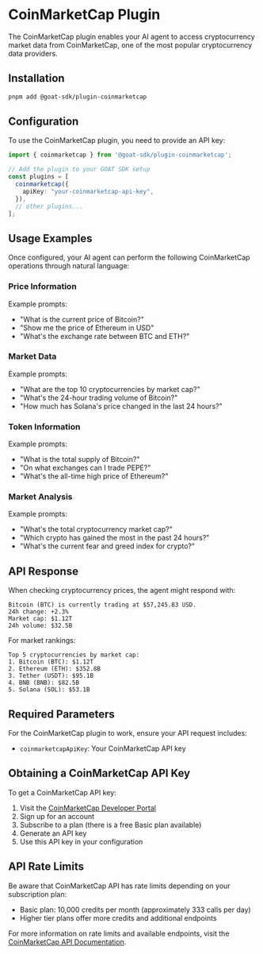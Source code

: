 # CoinMarketCap Plugin

The CoinMarketCap plugin enables your AI agent to access cryptocurrency market data from CoinMarketCap, one of the most popular cryptocurrency data providers.

## Installation

```bash
pnpm add @goat-sdk/plugin-coinmarketcap
```

## Configuration

To use the CoinMarketCap plugin, you need to provide an API key:

```typescript
import { coinmarketcap } from '@goat-sdk/plugin-coinmarketcap';

// Add the plugin to your GOAT SDK setup
const plugins = [
  coinmarketcap({
    apiKey: "your-coinmarketcap-api-key",
  }),
  // other plugins...
];
```

## Usage Examples

Once configured, your AI agent can perform the following CoinMarketCap operations through natural language:

### Price Information

Example prompts:
- "What is the current price of Bitcoin?"
- "Show me the price of Ethereum in USD"
- "What's the exchange rate between BTC and ETH?"

### Market Data

Example prompts:
- "What are the top 10 cryptocurrencies by market cap?"
- "What's the 24-hour trading volume of Bitcoin?"
- "How much has Solana's price changed in the last 24 hours?"

### Token Information

Example prompts:
- "What is the total supply of Bitcoin?"
- "On what exchanges can I trade PEPE?"
- "What's the all-time high price of Ethereum?"

### Market Analysis

Example prompts:
- "What's the total cryptocurrency market cap?"
- "Which crypto has gained the most in the past 24 hours?"
- "What's the current fear and greed index for crypto?"

## API Response

When checking cryptocurrency prices, the agent might respond with:

```
Bitcoin (BTC) is currently trading at $57,245.83 USD.
24h change: +2.3%
Market cap: $1.12T
24h volume: $32.5B
```

For market rankings:

```
Top 5 cryptocurrencies by market cap:
1. Bitcoin (BTC): $1.12T
2. Ethereum (ETH): $352.8B
3. Tether (USDT): $95.1B
4. BNB (BNB): $82.5B
5. Solana (SOL): $53.1B
```

## Required Parameters

For the CoinMarketCap plugin to work, ensure your API request includes:
- `coinmarketcapApiKey`: Your CoinMarketCap API key

## Obtaining a CoinMarketCap API Key

To get a CoinMarketCap API key:
1. Visit the [CoinMarketCap Developer Portal](https://coinmarketcap.com/api/)
2. Sign up for an account
3. Subscribe to a plan (there is a free Basic plan available)
4. Generate an API key
5. Use this API key in your configuration

## API Rate Limits

Be aware that CoinMarketCap API has rate limits depending on your subscription plan:
- Basic plan: 10,000 credits per month (approximately 333 calls per day)
- Higher tier plans offer more credits and additional endpoints

For more information on rate limits and available endpoints, visit the [CoinMarketCap API Documentation](https://coinmarketcap.com/api/documentation/v1/). 
